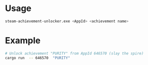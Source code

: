 # Usage
```sh
steam-achievement-unlocker.exe <AppId> <achievement name>
```

# Example
```sh
# Unlock achievement "PURITY" from AppId 646570 (slay the spire)
cargo run  -- 646570  "PURITY"
```